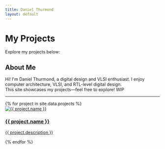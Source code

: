 ```yaml
---
title: Daniel Thurmond
layout: default
---
```


# My Projects
Explore my projects below:

## About Me
Hi! I'm Daniel Thurmond, a digital design and VLSI enthusiast. I enjoy computer architecture, VLSI, and RTL-level digital design.  
This site showcases my projects—feel free to explore! WIP

---

<div class="project-grid">
  {% for project in site.data.projects %}
    <div class="project-card">
      <a href="{{ project.link }}">
        <img src="{{ project.image }}" alt="{{ project.name }}">
        <h3>{{ project.name }}</h3>
        <p>{{ project.description }}</p>
      </a>
    </div>
  {% endfor %}
</div>
